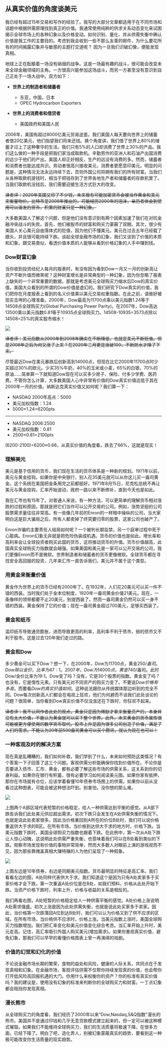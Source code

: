 ## 从真实价值的角度谈美元

我已经有超过15年交易和写作的经验了。我写的大部分文章都适用于在不同市场和话题中根据供需原理找到真正的价值。我通常使用纯粹的供求关系动态变化来试图揭示全球市场上的各种幻象以及价格变动。如何识别、量化、并从供需失衡中确认价值是我工作的主要目的。考虑到我会收到一些不那么友善的邮件，为什么要花所有的时间揭露幻象并与敏感的主题打交道呢？ 因为一旦我们识破幻像，便能发现真相。

地球上正在酝酿着一场没有硝烟的战争。这是一场最有趣的战斗，很可能会改变未来全球金融领域的主角。一方很高兴能参加这场战斗，而另一方甚至没有意识到自己正处于一场大战中。双方如下：

 - **世界上的制造者和储蓄者**
    - 东亚，中国，日本
    - OPEC Hydrocarbon Exporters

 - **世界上的消费者和借贷者**
    - 美国政府和美国人民

2006年，美国有超过8000亿美元贸易逆差。我们美国人每天要向世界上的储蓄者借20亿美元，他们指望我们将来还钱。换个角度讲，我们借了世界上80%的储蓄才过上了这种奢华的生活。我们只有5%的人口却消费了世界上30%的产品。我们这么做的一种手段是把我们家当成取款机。辛勤劳作的亚洲人和石油产出国消费的远少于他们的产出。美国人却正好相反，生产的远没有消费的多。然而，储蓄者和消费者也能达成共识。劳动者很高兴接收美元，消费者更愿意印美元。明显的问题是，这种情况无法永远持续下去，否则外国公司将拥有我们的所有财富。当我们从各种取款机提钱时，相当于把钱存到了世界各地生产者和储蓄者的存款机里了。当我们取款机没钱后，我们需要迎接生活方式巨大的改变。

<del>译者评：2020年美国又印了不少钱，未来极有可能加密货币会被当作黄金和美元来衡量物价。比特币是2008年推出的，可能经历2000年的泡沫，亲历者体会到使用可以滥发的货币，积累的财富只是一种幻象。</del>

大多数美国人了解这个问题，但是他们没有意识到有两个因素加速了我们在对抗金融冲突战斗的失败。首先，他们被股市的财富和购买力蒙蔽了双眼。其次，很少有美国人关心美元自由落体式的贬值，因为他们不懂美元。美元在过去五年已经载了跟头，并且很可能持续下跌。谈起全球金融市场的幻象，我们又谈到了价值的本质和幻象。跟交易类似，看透价值本质的人能够从看到价格幻象的人手中赚到钱。

### Dow财富幻象

当你收到投资经纪人每月的报表时，有没有因为看到Dow一月又一月的创新高让资产不断升值而微笑呢？这种财富增长是非常典型的一种幻象，因为你忽略了报表上缺失的一个非常重要的数据，那就是考虑美元全球购买力缩水后Dow的真实价值。美国大众看到的所谓的Dow价值是虚幻的。我们研究下Dow真实的价值，我们把你在月度报表上看到的名义价值乘以美元交易权重指数。在此之前，请做好被现实击垮的心理准备。2000年，Dow最高为11700点乘以美元指数1.24等于14508点全球购买力(Global Purchasing Power Parity)。在2007年，Dow高达13500乘以美元指数0.81等于10935点全球购买力。14508-10935=3573点除以14508=25%的真实股市缩水！

![](images/Monthly_DXY.jpg)

<del>译者评：美元指数从2000年到2008年确实在不断降低，也就是美元不断贬值。但是2008年之后为何又涨了上来？在2020年三月更是涨破100，不断防水才降了下来。</del>

尽管最近Dow在美元暴跌后创新高到14000点，但现在比它2000年11700点时少买超过30%的欧元。少买35%牛奶，40%的玉米或小麦，65%的白银，70%的原油……简单算一下就知道Dow现在可以买多少房子、保险、付多少学费、医药费。不管你怎么计算，大多数美国人心中非常有价值的Dow真实价值远低于其在2000年一月的价值。纳斯达克真实价值又如何呢？我们算一下：

 - NASDAQ 2000年高点：5000
 - 美元加权指数：1.24
 - 5000×1.24=6200pts

---

 - NASDAQ 2006:2500
 - 美元加权指数：0.81
 - 2500×0.81=2100pts

(6200-2100)÷6200≈0.66，从真实价值的角度看，跌去了66%，这就是现实！

### 理解美元

美元是基于信用的货币，我们现在生活的货币体系是一种新的规划。1971年以前，美元与黄金挂钩。如果你是中央银行，别人花35美元就可以从你这儿买一盎司黄金。这个系统在美国把金条用完之前都挺好。1971年8月15日，尼克松总统不再让美元与黄金挂钩，汇率开始波动，政府一路以来不断修补，直到今天也是如此。

我在汇市也有15年了。对普通人来说，有一种方法，可以更简单的理解货币相对涨跌的过程和原因，那就是把它们当作可以公开交易的公司。例如，涨势坚挺的公司股票需求量往往非常高。有一些像几年前的Enron的一样暗中操纵的公司，当大家明白这是巨大骗局之后，所有人都卖掉了终究要归零的股票，这家公司也破产了。

Enron诈骗的主要责任人结局如何呢？一个被判长期监禁，另一个庭审过程中死于心脏病。Enron幻象无非就是把危险伪装成机遇。货币的价值也是如此。增长率和高利率会让全球投资者购买此国的货币，这将推动货币的升值。货币价值越高，此国真实全球购买力指数就会越强。如果美国和美元是一家可以公开交易的公司，我们更像Enron而不是微软。世界制造者和储蓄者的货币更像微软。全球货币都在寻找安全高回报的投资，几年来汇市一直告诉我们，美元并不属于这个类型。

### 用黄金来衡量价值

黄金作为世界上的货币已经有2000年了。在1932年，人们花20美元可以买一件不错的西装。当时我们处于金本位制度，1920年一盎司黄金价值21美元。现在，一条像样的领带都要不止20美元，别提西装了。然而一盎司黄金仍然可以买一身不错的西装。黄金保持了它的价值；现在一盎司黄金超过700美元，足够买西装了。

### 黄金和纸币

滥印纸币导致通货膨胀，进而导致更高的利率，高利率不利于债市，弱的债市又不利于股市。这是过去120年我们走过的路。

### 黄金和Dow

多少黄金可以买下Dow？想一下，在2000年，Dow为11700点，黄金250$/盎司。Dow除以金价，比率为47:1。2007年，Dow为14000点，黄金740$/盎司。此时Dow/金价比率为19:1。Dow变了吗？没有，它是30个股票的指数。黄金变了吗？也没有，它是惰性元素。只有美元对不同资产的购买力变了。不要说*Dow价格有多高*，而要看*Dow的真实价值如何*。这种说法跟你从传统媒体那边听到的完全不同。Dow每次创新高人们都会在电视上狂欢，他们为何避而不谈我们此处谈论的问题？很简单，当你看到Dow真实价值不仅没涨还在下跌时，你狂欢不起来。

<del>译者评：我不认同作者此处的观点，黄金只是因为稀缺才拿来衡量资产的，本身并没有太大价值，不能认为黄金就可以买下整个世界。此外，未来黄金的货币属性很可能被更方便使用的数字货币取代。股市上升是因为很多公司创造了价值，满足了人们的需求。不能认为20年前500盎司黄金可以买个腾讯，就认为现在也可以！</del>


### 一种客观及时的解决方案

现在真是乱糟糟的，我们如何补救，我们学到了什么，未来如何预防这类情况？有个答案一下子回答了这三个问题。客观供需分析能确保你找到价值所在。不论你是否要进入债市、汇市、黄金，都有必要了解这些市场的供需关系，这关系到你的切身利益。如果你在银行有积蓄，很有必要学习如何阅读美元图。如果你家有抵押，那你在市场就有仓位，应该学着看懂10年债券市场图上的供需。如果你以前从没看过这种图表，可能会被这种想法吓到。别害怕，没你想的那么难。

![](images/p68_usd.jpg)

上图两个A部区域代表短暂的价格稳定，给人一种供需达到平衡的感觉。从A部下跌告诉我们此处美元供应超出需求。初次下跌只会发生在A处供需失衡的情况下。也就是说此处卖家很多。因此当价格重回到A所在的价位B处时，我们可以说价格重返供大于求的B区。在所有市场，当价格到达供大于求的地方时，价格下跌。当美元指数下跌时，美国全球购买力指数也跟着下跌。在此例中，第一次从A处下跌让人惊心动魄，这说明此处供需严重失衡，也意味着我们可以在B处看到类似的下跌。观察市场发现有价值的事物非常简单，然而大多数人对眼前上演的游戏视而不见，因为那些靠掩盖真相大赚特赚的人为他们呈现了一种假象。

![](images/p68_10-year-note.jpg)

上图左边是10年债券，右边是同期美元指数。货币最明显的特征是高汇率。我们看看左边的图，A处同样代表供大于求。我们知道这个是因为只有A处卖家多于买家价格才会下跌。第一次重返A处价位是在B处，如我们预料，价格从此处开始下跌。当资产价格下跌时，利率上升，价格与收益的关系是相反的。

我们再看右图，A处短暂的价格稳定给人一种供需平衡的感觉。A处价格上涨说明A处需求强盛。初次上涨是因为此处供需失衡，也就是说此处买家多于卖家。因此，当价格第一次跌落回A位到达B处时，我们可以认为价格又到了供不应求的区域。在所有市场，当价格供不应求时，价格上涨。当美元指数上涨时，美国全球购买力指数增加。我们把汇率变化和美元价值变化综合考虑。当汇率开始上升时，美元走高。记住，高汇率吸引外国人购买美元(增加需求)。如果你重视真实价值，避免幻象，那我们可以早早的看懂价格图表上曾一再演绎的戏剧。

### 价值的幻觉和幻化的价值

不论说金融市场长期的繁荣，食物的益处和风险，健康的人际关系，共同点在于发现真相和幻象。在金融市场，客观评估供需不仅帮你持续发现真的价值，也会帮你打开低风险高回报机遇的大门。你用什么来权衡你的资产？你的标准有真实价值吗？我的建议是，使用没有幻象的标准来判断你的全球购买力和财富。一丁点幻象都会阻挡你发现真相。

### 漫长熊市

从全球购买力的角度看，我们经历了2000年以来“Dow,Nasdaq,S&Q指数"漫长的熊市。美国并不是通过印钱和几乎无息贷款模式建立起来的，但一定可以被这种模式摧毁。如果我们不能维持全球购买力，我们的生活质量将极速下降。在很多方面，已经下降了。明白了吧，造化弄人，别被幻象蒙蔽真实的趋势，要看到这一种极可能改变你生活质量的现实趋势。

